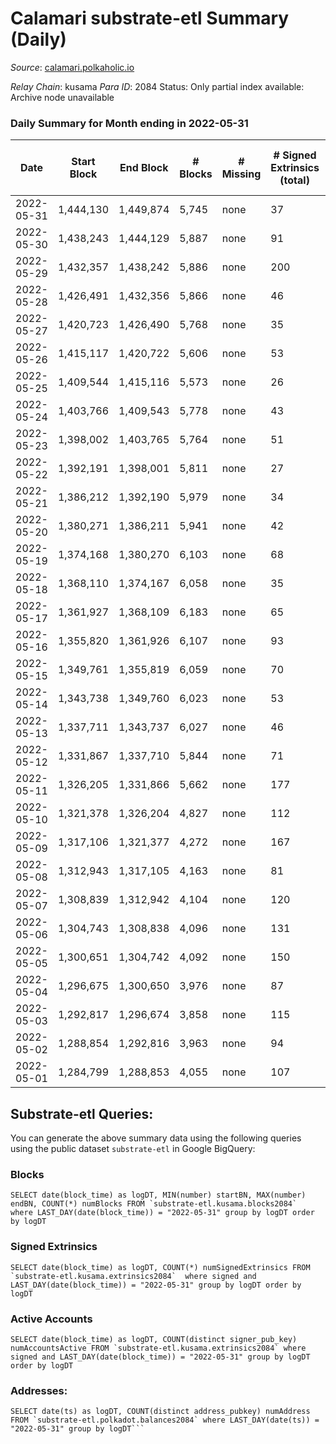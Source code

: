 # Calamari substrate-etl Summary (Daily)

_Source_: [calamari.polkaholic.io](https://calamari.polkaholic.io)

*Relay Chain*: kusama
*Para ID*: 2084
Status: Only partial index available: Archive node unavailable


### Daily Summary for Month ending in 2022-05-31


| Date | Start Block | End Block | # Blocks | # Missing | # Signed Extrinsics (total) | # Active Accounts | # Addresses with Balances | # Events | # Transfers | # XCM Transfers In | # XCM Transfers Out |
| ---- | ----------- | --------- | -------- | --------- | --------------------------- | ----------------- | ------------------------- | -------- | ----------- | ------------------ | ------------------- |
| 2022-05-31 | 1,444,130 | 1,449,874 | 5,745 | none  | 37 | 28 | 23,205 | 11,720 | 20 ($8,879.39) |   |   |
| 2022-05-30 | 1,438,243 | 1,444,129 | 5,887 | none  | 91 | 41 | 23,200 | 12,358 | 65 ($63,661.43) | 1 ($0.02) |   |
| 2022-05-29 | 1,432,357 | 1,438,242 | 5,886 | none  | 200 | 99 | 23,189 | 12,976 | 106 ($31,894.64) |   |   |
| 2022-05-28 | 1,426,491 | 1,432,356 | 5,866 | none  | 46 | 28 | 23,180 | 12,019 | 24 ($21,059.62) |   |   |
| 2022-05-27 | 1,420,723 | 1,426,490 | 5,768 | none  | 35 | 26 | 23,178 | 11,807 | 16 ($150,827) | 4 ($0.66) |   |
| 2022-05-26 | 1,415,117 | 1,420,722 | 5,606 | none  | 53 | 32 | 23,170 | 11,558 | 27 ($18,157.04) |   |   |
| 2022-05-25 | 1,409,544 | 1,415,116 | 5,573 | none  | 26 | 18 | 23,166 | 11,320 | 11 ($7,680.44) |   |   |
| 2022-05-24 | 1,403,766 | 1,409,543 | 5,778 | none  | 43 | 22 | 23,163 | 11,837 | 21 ($4,572.85) |   |   |
| 2022-05-23 | 1,398,002 | 1,403,765 | 5,764 | none  | 51 | 26 | 23,160 | 11,828 | 14 ($6,715.85) |   |   |
| 2022-05-22 | 1,392,191 | 1,398,001 | 5,811 | none  | 27 | 20 | 23,158 | 11,791 | 16 ($20,262.12) |   |   |
| 2022-05-21 | 1,386,212 | 1,392,190 | 5,979 | none  | 34 | 24 | 23,156 | 12,170 | 22 ($6,403.82) |   |   |
| 2022-05-20 | 1,380,271 | 1,386,211 | 5,941 | none  | 42 | 28 | 23,153 | 12,144 | 22 ($2,832.51) |   |   |
| 2022-05-19 | 1,374,168 | 1,380,270 | 6,103 | none  | 68 | 40 | 23,150 | 12,629 | 36 ($9,164.70) |   |   |
| 2022-05-18 | 1,368,110 | 1,374,167 | 6,058 | none  | 35 | 24 | 23,144 | 12,337 | 18 ($3,959.34) |   |   |
| 2022-05-17 | 1,361,927 | 1,368,109 | 6,183 | none  | 65 | 44 | 23,141 | 12,789 | 36 ($18,558.58) | 3 ($1.10) |   |
| 2022-05-16 | 1,355,820 | 1,361,926 | 6,107 | none  | 93 | 61 | 23,136 | 12,794 | 58 ($27,039.34) |   |   |
| 2022-05-15 | 1,349,761 | 1,355,819 | 6,059 | none  | 70 | 41 | 23,127 | 12,554 | 49 ($39,083.28) |   |   |
| 2022-05-14 | 1,343,738 | 1,349,760 | 6,023 | none  | 53 | 30 | 23,123 | 12,378 | 27 ($28,143.93) |   |   |
| 2022-05-13 | 1,337,711 | 1,343,737 | 6,027 | none  | 46 | 28 | 23,121 | 12,340 | 36 ($19,105.16) |   |   |
| 2022-05-12 | 1,331,867 | 1,337,710 | 5,844 | none  | 71 | 31 | 23,116 | 12,187 | 50 ($463,599) | 7 ($3.84) |   |
| 2022-05-11 | 1,326,205 | 1,331,866 | 5,662 | none  | 177 | 68 | 23,107 | 12,409 | 138 ($251,592) |   |   |
| 2022-05-10 | 1,321,378 | 1,326,204 | 4,827 | none  | 112 | 62 | 23,095 | 10,393 | 61 ($47,651.77) |   |   |
| 2022-05-09 | 1,317,106 | 1,321,377 | 4,272 | none  | 167 | 70 | 23,086 | 9,571 | 40 ($39,841.87) |   |   |
| 2022-05-08 | 1,312,943 | 1,317,105 | 4,163 | none  | 81 | 36 | 23,080 | 8,832 | 43 ($46,233.16) |   |   |
| 2022-05-07 | 1,308,839 | 1,312,942 | 4,104 | none  | 120 | 67 | 23,069 | 8,950 | 58 ($40,497.48) |   |   |
| 2022-05-06 | 1,304,743 | 1,308,838 | 4,096 | none  | 131 | 69 | 23,062 | 9,028 | 50 ($56,195.05) |   |   |
| 2022-05-05 | 1,300,651 | 1,304,742 | 4,092 | none  | 150 | 68 | 23,055 | 9,100 | 40 ($56,297.56) |   |   |
| 2022-05-04 | 1,296,675 | 1,300,650 | 3,976 | none  | 87 | 55 | 23,052 | 8,491 | 48 ($27,895.47) |   |   |
| 2022-05-03 | 1,292,817 | 1,296,674 | 3,858 | none  | 115 | 59 | 23,046 | 8,443 | 68 ($84,984.25) |   |   |
| 2022-05-02 | 1,288,854 | 1,292,816 | 3,963 | none  | 94 | 51 | 23,029 | 8,490 | 45 ($728,973) |   |   |
| 2022-05-01 | 1,284,799 | 1,288,853 | 4,055 | none  | 107 | 57 | 23,027 | 8,767 | 74 ($114,176) |   |   |

## Substrate-etl Queries:
You can generate the above summary data using the following queries using the public dataset `substrate-etl` in Google BigQuery:


### Blocks
```
SELECT date(block_time) as logDT, MIN(number) startBN, MAX(number) endBN, COUNT(*) numBlocks FROM `substrate-etl.kusama.blocks2084`  where LAST_DAY(date(block_time)) = "2022-05-31" group by logDT order by logDT
```


### Signed Extrinsics
```
SELECT date(block_time) as logDT, COUNT(*) numSignedExtrinsics FROM `substrate-etl.kusama.extrinsics2084`  where signed and LAST_DAY(date(block_time)) = "2022-05-31" group by logDT order by logDT
```


### Active Accounts
```
SELECT date(block_time) as logDT, COUNT(distinct signer_pub_key) numAccountsActive FROM `substrate-etl.kusama.extrinsics2084` where signed and LAST_DAY(date(block_time)) = "2022-05-31" group by logDT order by logDT
```


### Addresses:
```
SELECT date(ts) as logDT, COUNT(distinct address_pubkey) numAddress FROM `substrate-etl.polkadot.balances2084` where LAST_DAY(date(ts)) = "2022-05-31" group by logDT```

